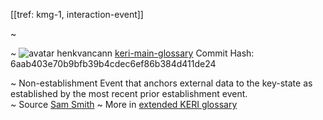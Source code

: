 [[tref: kmg-1, interaction-event]]

~ <!-- This is a copy of the saved remote text. Remove it if you like. It is automatically (re)generated -->

~ <span class="meta-info"><span>![avatar](https://avatars.githubusercontent.com/u/479356?v=4) henkvancann</span> <span>[keri-main-glossary](https://github.com/henkvancann/keri-main-glossary)</span> <span class="commit-hash">Commit Hash: 6aab403e70b9bfb39b4cdec6ef86b384d411de24</span></span>

~ Non-establishment Event that anchors external data to the key-state as established by the most recent prior establishment event.  
~ Source [Sam Smith](https://github.com/WebOfTrust/ietf-keri/blob/main/draft-ssmith-keri.md#basic-terminology)
~ More in <a href="https://weboftrust.github.io/WOT-terms/docs/glossary/interaction-event">extended KERI glossary</a>

